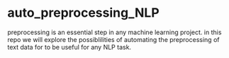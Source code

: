 # auto_preprocessing_NLP
preprocessing is an essential step in any  machine learning project. in this repo we will explore the possiblilities of automating the preprocessing of text data for to be useful for any NLP task.
